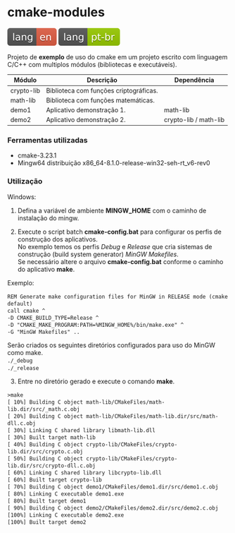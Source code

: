 # cmake-modules
[![en](https://github.com/renatocunha216/common/blob/main/images/lang-en.svg?raw=true)](https://github.com/renatocunha216/cmake-modules/blob/master/README.en.md)
[![pt-br](https://github.com/renatocunha216/common/blob/main/images/lang-pt-br.svg?raw=true)](https://github.com/renatocunha216/cmake-modules/blob/master/README.md)

Projeto de **exemplo** de uso do cmake em um projeto escrito com linguagem C/C++ com multiplos módulos (bibliotecas e executáveis).

| Módulo     | Descrição                              | Dependência           |
|------------|----------------------------------------|-----------------------|
| crypto-lib | Biblioteca com funções criptográficas. |                       |
| math-lib   | Biblioteca com funções matemáticas.    |                       |
| demo1      | Aplicativo demonstração 1.             | math-lib              |
| demo2      | Aplicativo demonstração 2.             | crypto-lib / math-lib |


### Ferramentas utilizadas

- cmake-3.23.1
- Mingw64 distribuição x86_64-8.1.0-release-win32-seh-rt_v6-rev0    

### Utilização

Windows:

1. Defina a variável de ambiente **MINGW_HOME** com o caminho de instalação do mingw.<br>

2. Execute o script batch **cmake-config.bat** para configurar os perfis de construção dos aplicativos.<br>
No exemplo temos os perfis *Debug* e *Release* que cria sistemas de construção (build system generator) *MinGW Makefiles*.<br>
Se necessário altere o arquivo **cmake-config.bat** conforme o caminho do aplicativo **make**.

Exemplo:

```batch
REM Generate make configuration files for MinGW in RELEASE mode (cmake default)
call cmake ^
-D CMAKE_BUILD_TYPE=Release ^
-D "CMAKE_MAKE_PROGRAM:PATH=%MINGW_HOME%/bin/make.exe" ^
-G "MinGW Makefiles" ..
```

Serão criados os seguintes diretórios configurados para uso do MinGW como make.<br>
`
./_debug
`
<br>
`
./_release
`

3. Entre no diretório gerado e execute o comando **make**.
```
>make
[ 10%] Building C object math-lib/CMakeFiles/math-lib.dir/src/_math.c.obj
[ 20%] Building C object math-lib/CMakeFiles/math-lib.dir/src/math-dll.c.obj
[ 30%] Linking C shared library libmath-lib.dll
[ 30%] Built target math-lib
[ 40%] Building C object crypto-lib/CMakeFiles/crypto-lib.dir/src/crypto.c.obj
[ 50%] Building C object crypto-lib/CMakeFiles/crypto-lib.dir/src/crypto-dll.c.obj
[ 60%] Linking C shared library libcrypto-lib.dll
[ 60%] Built target crypto-lib
[ 70%] Building C object demo1/CMakeFiles/demo1.dir/src/demo1.c.obj
[ 80%] Linking C executable demo1.exe
[ 80%] Built target demo1
[ 90%] Building C object demo2/CMakeFiles/demo2.dir/src/demo2.c.obj
[100%] Linking C executable demo2.exe
[100%] Built target demo2
```

